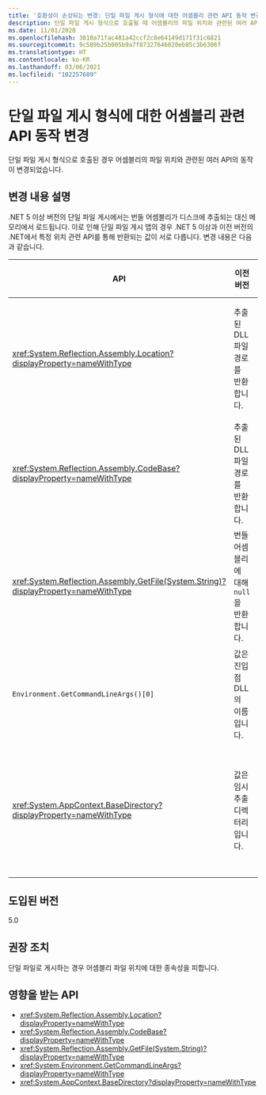 ```yaml
---
title: '호환성이 손상되는 변경: 단일 파일 게시 형식에 대한 어셈블리 관련 API 동작 변경'
description: 단일 파일 게시 형식으로 호출될 때 어셈블리의 파일 위치와 관련된 여러 API의 동작이 변경되는 핵심 .NET 라이브러리의 .NET 5 호환성이 손상되는 변경에 관해 알아봅니다.
ms.date: 11/01/2020
ms.openlocfilehash: 3810a71fac481a42ccf2c8e64149d171f31c6821
ms.sourcegitcommit: 9c589b25b005b9a7f87327646020eb85c3b6306f
ms.translationtype: HT
ms.contentlocale: ko-KR
ms.lasthandoff: 03/06/2021
ms.locfileid: "102257689"
---
```

# <a name="assembly-related-api-behavior-changes-for-single-file-publishing-format"></a>단일 파일 게시 형식에 대한 어셈블리 관련 API 동작 변경

단일 파일 게시 형식으로 호출된 경우 어셈블리의 파일 위치와 관련된 여러 API의 동작이 변경되었습니다.

## <a name="change-description"></a>변경 내용 설명

.NET 5 이상 버전의 단일 파일 게시에서는 번들 어셈블리가 디스크에 추출되는 대신 메모리에서 로드됩니다. 이로 인해 단일 파일 게시 앱의 경우 .NET 5 이상과 이전 버전의 .NET에서 특정 위치 관련 API를 통해 반환되는 값이 서로 다릅니다. 변경 내용은 다음과 같습니다.

| API | 이전 버전 | .NET 5 이상 |
| - | - | - |
| <xref:System.Reflection.Assembly.Location?displayProperty=nameWithType> | 추출된 DLL 파일 경로를 반환합니다. | 번들 어셈블리에 대해 빈 문자열을 반환합니다. |
| <xref:System.Reflection.Assembly.CodeBase?displayProperty=nameWithType> | 추출된 DLL 파일 경로를 반환합니다. | 번들 어셈블리에 대해 예외를 throw합니다. |
| <xref:System.Reflection.Assembly.GetFile(System.String)?displayProperty=nameWithType> | 번들 어셈블리에 대해 `null`을 반환합니다. | 번들 어셈블리에 대해 예외를 throw합니다. |
| `Environment.GetCommandLineArgs()[0]` | 값은 진입점 DLL의 이름입니다. | 값은 호스트 실행 파일의 이름입니다. |
| <xref:System.AppContext.BaseDirectory?displayProperty=nameWithType> | 값은 임시 추출 디렉터리입니다. | 값은 호스트 실행 파일을 포함하는 디렉터리입니다. |

## <a name="version-introduced"></a>도입된 버전

5.0

## <a name="recommended-action"></a>권장 조치

단일 파일로 게시하는 경우 어셈블리 파일 위치에 대한 종속성을 피합니다.

## <a name="affected-apis"></a>영향을 받는 API

- <xref:System.Reflection.Assembly.Location?displayProperty=nameWithType>
- <xref:System.Reflection.Assembly.CodeBase?displayProperty=nameWithType>
- <xref:System.Reflection.Assembly.GetFile(System.String)?displayProperty=nameWithType>
- <xref:System.Environment.GetCommandLineArgs?displayProperty=nameWithType>
- <xref:System.AppContext.BaseDirectory?displayProperty=nameWithType>

<!--

### Category

Core .NET libraries

### Affected APIs

- `P:System.Reflection.Assembly.Location`
- `P:System.Reflection.Assembly.CodeBase`
- `M:System.Reflection.Assembly.GetFile(System.String)`
- `M:System.Environment.GetCommandLineArgs`
- `P:System.AppContext.BaseDirectory`

-->
